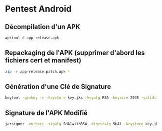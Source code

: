 
# Pentest Android

## Décompilation d'un APK

```bash
apktool d app-release.apk
```

## Repackaging de l'APK (supprimer d'abord les fichiers cert et manifest)

```bash
zip -r app-release.patch.apk *
```

## Génération d'une Clé de Signature

```bash
keytool -genkey -v -keystore key.jks -keyalg RSA -keysize 2048 -validity 10000 -alias hackthebox
```

## Signature de l'APK Modifié

```bash
jarsigner -verbose -sigalg SHA1withRSA -digestalg SHA1 -keystore key.jks app-release.patch.apk hackthebox
```